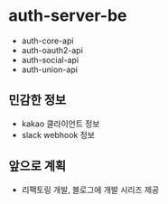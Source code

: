 # auth-server-be
- auth-core-api
- auth-oauth2-api
- auth-social-api
- auth-union-api

## 민감한 정보
- kakao 클라이언트 정보
- slack webhook 정보

## 앞으로 계획
- 리팩토링 개발, 블로그에 개발 시리즈 제공
